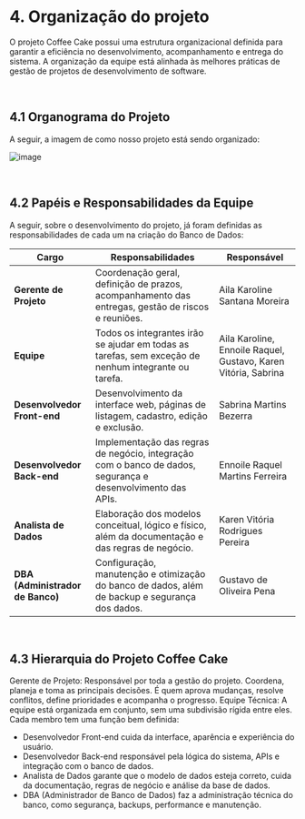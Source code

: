 # 4. Organização do projeto
O projeto Coffee Cake possui uma estrutura organizacional definida para garantir a eficiência no desenvolvimento, acompanhamento e entrega do sistema. A organização da equipe está alinhada às melhores práticas de gestão de projetos de desenvolvimento de software.

<br>

## 4.1 Organograma do Projeto
A seguir, a imagem de como nosso projeto está sendo organizado:

![image](https://github.com/user-attachments/assets/62704483-20d8-4d16-8957-57409d22f67d)

<br>

## 4.2 Papéis e Responsabilidades da Equipe
A seguir, sobre o desenvolvimento do projeto, já foram definidas as responsabilidades de cada um na criação do Banco de Dados:


| Cargo                       | Responsabilidades                                                                                                                                  | Responsável                                                                                         |
|-----------------------------|-----------------------------------------------------------------------------------------------------------------------------------------------------|-----------------------------------------------------------------------------------------------------|
| **Gerente de Projeto**      | Coordenação geral, definição de prazos, acompanhamento das entregas, gestão de riscos e reuniões.                                                 | Aila Karoline Santana Moreira                                                                      |
| **Equipe**                  | Todos os integrantes irão se ajudar em todas as tarefas, sem exceção de nenhum integrante ou tarefa.                                              | Aila Karoline, Ennoile Raquel, Gustavo, Karen Vitória, Sabrina                                     |
| **Desenvolvedor Front-end** | Desenvolvimento da interface web, páginas de listagem, cadastro, edição e exclusão.                                                               | Sabrina Martins Bezerra                                                                             |
| **Desenvolvedor Back-end**  | Implementação das regras de negócio, integração com o banco de dados, segurança e desenvolvimento das APIs.                                       | Ennoile Raquel Martins Ferreira                                                                     |
| **Analista de Dados**       | Elaboração dos modelos conceitual, lógico e físico, além da documentação e das regras de negócio.                                                 | Karen Vitória Rodrigues Pereira                                                                     |
| **DBA (Administrador de Banco)** | Configuração, manutenção e otimização do banco de dados, além de backup e segurança dos dados.                                               | Gustavo de Oliveira Pena                                                                            |
<br> 

## 4.3 Hierarquia do Projeto Coffee Cake
Gerente de Projeto: Responsável por toda a gestão do projeto. Coordena, planeja e toma as principais decisões. É quem aprova mudanças, resolve conflitos, define prioridades e acompanha o progresso.
Equipe Técnica: A equipe está organizada em conjunto, sem uma subdivisão rígida entre eles. Cada membro tem uma função bem definida:
- Desenvolvedor Front-end cuida da interface, aparência e experiência do usuário.
- Desenvolvedor Back-end responsável pela lógica do sistema, APIs e integração com o banco de dados.
- Analista de Dados garante que o modelo de dados esteja correto, cuida da documentação, regras de negócio e análise da base de dados.
- DBA (Administrador de Banco de Dados) faz a administração técnica do banco, como segurança, backups, performance e manutenção.
